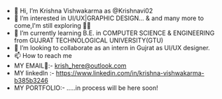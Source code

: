 - 👋 Hi, I’m Krishna Vishwakarma as @Krishnavi02
- 👀 I’m interested in UI/UX|GRAPHIC DESIGN... & and many more to come,I'm still exploring 👩‍💻
- 🌱 I’m currently learning B.E. in COMPUTER SCIENCE & ENGINEERING from GUJRAT TECHNOLOGICAL UNIVERSITY(GTU)
- 💞️ I’m looking to collaborate as an intern in Gujrat as UI/UX designer.
- 📫 How to reach me
- MY EMAIL📧:- krish_here@outlook.com
- MY linkedln :- https://www.linkedin.com/in/krishna-vishwakarma-b385b3246
- MY PORTFOLIO:- .....in process will be here soon!

<!---
Krishnavi02/Krishnavi02 is a ✨ special ✨ repository because its `README.md` (this file) appears on your GitHub profile.
You can click the Preview link to take a look at your changes.
--->

